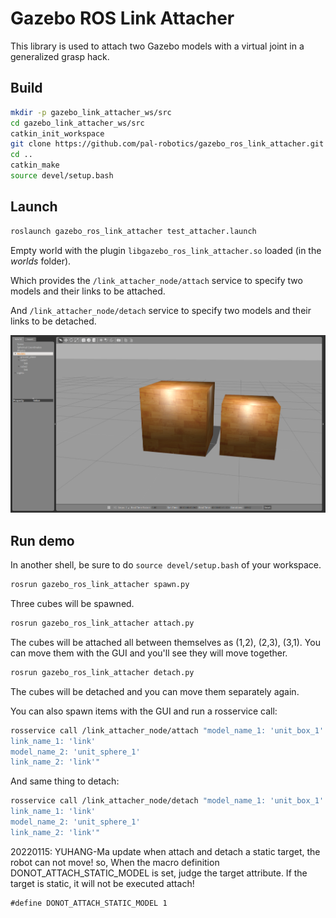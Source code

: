 # Gazebo ROS Link Attacher
This library is used to attach two Gazebo models with a virtual joint in a generalized grasp hack.

## Build
```bash
mkdir -p gazebo_link_attacher_ws/src
cd gazebo_link_attacher_ws/src
catkin_init_workspace
git clone https://github.com/pal-robotics/gazebo_ros_link_attacher.git
cd ..
catkin_make
source devel/setup.bash
```

## Launch
```bash
roslaunch gazebo_ros_link_attacher test_attacher.launch
```

Empty world with the plugin `libgazebo_ros_link_attacher.so` loaded (in the *worlds* folder).

Which provides the `/link_attacher_node/attach` service to specify two models and their links to be attached.

And `/link_attacher_node/detach` service to specify two models and their links to be detached.

![gazebo screenshot](ss.png)

## Run demo
In another shell, be sure to do `source devel/setup.bash` of your workspace.
```bash
rosrun gazebo_ros_link_attacher spawn.py
```

Three cubes will be spawned.
```bash
rosrun gazebo_ros_link_attacher attach.py
```

The cubes will be attached all between themselves as (1,2), (2,3), (3,1). You can move them with the GUI and you'll see they will move together.
```bash
rosrun gazebo_ros_link_attacher detach.py
```

The cubes will be detached and you can move them separately again.

You can also spawn items with the GUI and run a rosservice call:
```bash
rosservice call /link_attacher_node/attach "model_name_1: 'unit_box_1'
link_name_1: 'link'
model_name_2: 'unit_sphere_1'
link_name_2: 'link'"
```

And same thing to detach:
```bash
rosservice call /link_attacher_node/detach "model_name_1: 'unit_box_1'
link_name_1: 'link'
model_name_2: 'unit_sphere_1'
link_name_2: 'link'"
```

20220115: YUHANG-Ma update
when attach and detach a static target, the robot can not move!
so, When the macro definition DONOT_ATTACH_STATIC_MODEL is set, judge the target attribute. If the target is static, it will not be executed attach!
```
#define DONOT_ATTACH_STATIC_MODEL 1
```

